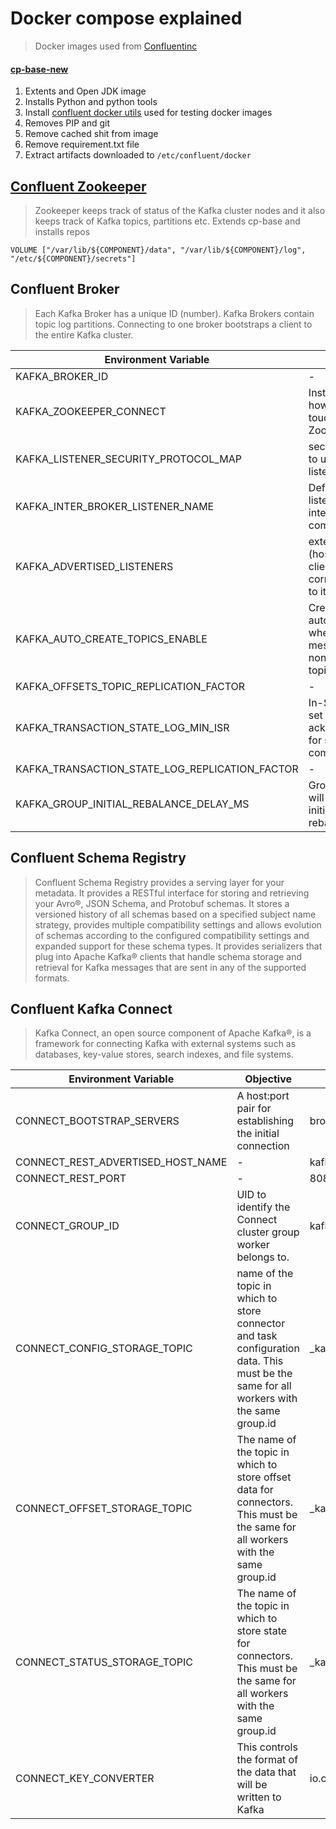 # Docker compose explained

> Docker images used from [Confluentinc](https://github.com/confluentinc/cp-docker-images/)

#### [cp-base-new](https://github.com/confluentinc/common-docker/tree/master/base)

1. Extents and Open JDK image
2. Installs Python and python tools
3. Install [confluent docker utils](https://github.com/confluentinc/confluent-docker-utils) used for testing docker images
4. Removes PIP and git
5. Remove cached shit from image
6. Remove requirement.txt file
7. Extract artifacts downloaded to `/etc/confluent/docker`

## [Confluent Zookeeper](https://github.com/confluentinc/kafka-images/blob/master/zookeeper/Dockerfile.deb8)

> Zookeeper keeps track of status of the Kafka cluster nodes and it also keeps track of Kafka topics, partitions etc. Extends cp-base and installs repos

`VOLUME ["/var/lib/${COMPONENT}/data", "/var/lib/${COMPONENT}/log", "/etc/${COMPONENT}/secrets"]`

## Confluent Broker

> Each Kafka Broker has a unique ID (number). Kafka Brokers contain topic log partitions. Connecting to one broker bootstraps a client to the entire Kafka cluster.

| Environment Variable                           | Objective                                                                 | Set                                                      |
| ---------------------------------------------- | ------------------------------------------------------------------------- | -------------------------------------------------------- |
| KAFKA_BROKER_ID                                | -                                                                         | 1                                                        |
| KAFKA_ZOOKEEPER_CONNECT                        | Instructs Kafka how to get in touch with ZooKeeper.                       | zookeeper:2181                                           |
| KAFKA_LISTENER_SECURITY_PROTOCOL_MAP           | security protocol to use, per listener name.                              | PLAINTEXT:PLAINTEXT,PLAINTEXT_HOST:PLAINTEXT             |
| KAFKA_INTER_BROKER_LISTENER_NAME               | Defines which listener to use for inter-broker communication              | PLAINTEXT                                                |
| KAFKA_ADVERTISED_LISTENERS                     | external address (host/IP) so that clients can correctly connect to it    | PLAINTEXT://broker:29092,PLAINTEXT_HOST://localhost:9092 |
| KAFKA_AUTO_CREATE_TOPICS_ENABLE                | Create topics automatically when you send messages to non-existing topics | true                                                     |
| KAFKA_OFFSETS_TOPIC_REPLICATION_FACTOR         | -                                                                         | 1                                                        |
| KAFKA_TRANSACTION_STATE_LOG_MIN_ISR            | In-Sync Replica set acknowledgments for successful commit                 | 1                                                        |
| KAFKA_TRANSACTION_STATE_LOG_REPLICATION_FACTOR | -                                                                         | 1                                                        |
| KAFKA_GROUP_INITIAL_REBALANCE_DELAY_MS         | GroupCoordinator will delay the initial consumer rebalance.               | 100                                                      |

## Confluent Schema Registry

> Confluent Schema Registry provides a serving layer for your metadata. It provides a RESTful interface for storing and retrieving your Avro®, JSON Schema, and Protobuf schemas. It stores a versioned history of all schemas based on a specified subject name strategy, provides multiple compatibility settings and allows evolution of schemas according to the configured compatibility settings and expanded support for these schema types. It provides serializers that plug into Apache Kafka® clients that handle schema storage and retrieval for Kafka messages that are sent in any of the supported formats.

## Confluent Kafka Connect

> Kafka Connect, an open source component of Apache Kafka®, is a framework for connecting Kafka with external systems such as databases, key-value stores, search indexes, and file systems.

| Environment Variable              | Objective                                                                                                                               | Set                                     |
| --------------------------------- | --------------------------------------------------------------------------------------------------------------------------------------- | --------------------------------------- |
| CONNECT_BOOTSTRAP_SERVERS         | A host:port pair for establishing the initial connection                                                                                | broker:29092                            |
| CONNECT_REST_ADVERTISED_HOST_NAME | -                                                                                                                                       | kafka-connect                           |
| CONNECT_REST_PORT                 | -                                                                                                                                       | 8083                                    |
| CONNECT_GROUP_ID                  | UID to identify the Connect cluster group worker belongs to.                                                                            | kafka-connect                           |
| CONNECT_CONFIG_STORAGE_TOPIC      | name of the topic in which to store connector and task configuration data. This must be the same for all workers with the same group.id | \_kafka-connect-configs                 |
| CONNECT_OFFSET_STORAGE_TOPIC      | The name of the topic in which to store offset data for connectors. This must be the same for all workers with the same group.id        | \_kafka-connect-offsets                 |
| CONNECT_STATUS_STORAGE_TOPIC      | The name of the topic in which to store state for connectors. This must be the same for all workers with the same group.id              | \_kafka-connect-status                  |
| CONNECT_KEY_CONVERTER             | This controls the format of the data that will be written to Kafka                                                                      | io.confluent.connect.avro.AvroConverter |
